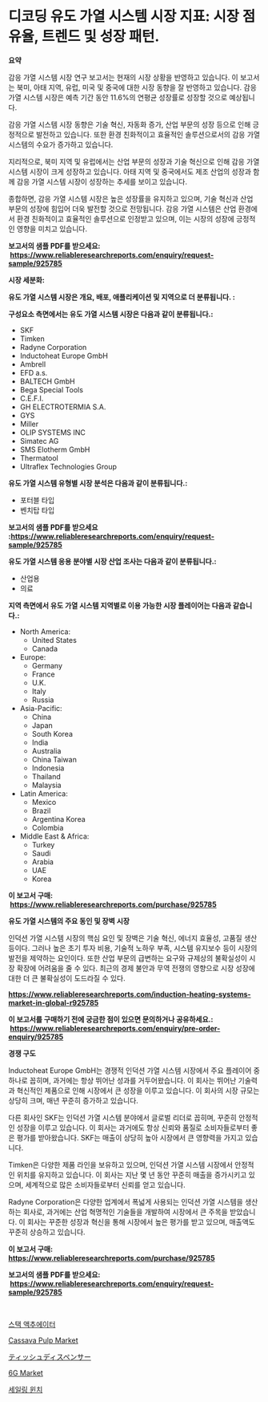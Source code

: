 <p><h1>디코딩 유도 가열 시스템 시장 지표: 시장 점유율, 트렌드 및 성장 패턴.</h1></p><p><strong>요약</strong></p>
<p><p>감응 가열 시스템 시장 연구 보고서는 현재의 시장 상황을 반영하고 있습니다. 이 보고서는 북미, 아태 지역, 유럽, 미국 및 중국에 대한 시장 동향을 잘 반영하고 있습니다. 감응 가열 시스템 시장은 예측 기간 동안 11.6%의 연평균 성장률로 성장할 것으로 예상됩니다.</p><p>감응 가열 시스템 시장 동향은 기술 혁신, 자동화 증가, 산업 부문의 성장 등으로 인해 긍정적으로 발전하고 있습니다. 또한 환경 친화적이고 효율적인 솔루션으로서의 감응 가열 시스템의 수요가 증가하고 있습니다.</p><p>지리적으로, 북미 지역 및 유럽에서는 산업 부문의 성장과 기술 혁신으로 인해 감응 가열 시스템 시장이 크게 성장하고 있습니다. 아태 지역 및 중국에서도 제조 산업의 성장과 함께 감응 가열 시스템 시장이 성장하는 추세를 보이고 있습니다.</p><p>종합하면, 감응 가열 시스템 시장은 높은 성장률을 유지하고 있으며, 기술 혁신과 산업 부문의 성장에 힘입어 더욱 발전할 것으로 전망됩니다. 감응 가열 시스템은 산업 환경에서 환경 친화적이고 효율적인 솔루션으로 인정받고 있으며, 이는 시장의 성장에 긍정적인 영향을 미치고 있습니다.</p></p>
<p><strong>보고서의 샘플 PDF를 받으세요: &nbsp;<a href="https://www.reliableresearchreports.com/enquiry/request-sample/925785">https://www.reliableresearchreports.com/enquiry/request-sample/925785</a></strong></p>
<p><strong>시장 세분화:</strong></p>
<p><strong> 유도 가열 시스템 시장은 개요, 배포, 애플리케이션 및 지역으로 더 분류됩니다. :</strong></p>
<p><strong>구성요소 측면에서는 유도 가열 시스템 시장은 다음과 같이 분류됩니다.:</strong></p>
<p><ul><li>SKF</li><li>Timken</li><li>Radyne Corporation</li><li>Inductoheat Europe GmbH</li><li>Ambrell</li><li>EFD a.s.</li><li>BALTECH GmbH</li><li>Bega Special Tools</li><li>C.E.F.I.</li><li>GH ELECTROTERMIA S.A.</li><li>GYS</li><li>Miller</li><li>OLIP SYSTEMS INC</li><li>Simatec AG</li><li>SMS Elotherm GmbH</li><li>Thermatool</li><li>Ultraflex Technologies Group</li></ul></p>
<p><strong> 유도 가열 시스템 유형별 시장 분석은 다음과 같이 분류됩니다.:</strong></p>
<p><ul><li>포터블 타입</li><li>벤치탑 타입</li></ul></p>
<p><strong>보고서의 샘플 PDF를 받으세요 :<a href="https://www.reliableresearchreports.com/enquiry/request-sample/925785">https://www.reliableresearchreports.com/enquiry/request-sample/925785</a></strong></p>
<p><strong> 유도 가열 시스템 응용 분야별 시장 산업 조사는 다음과 같이 분류됩니다.:</strong></p>
<p><ul><li>산업용</li><li>의료</li></ul></p>
<p><strong>지역 측면에서 유도 가열 시스템 지역별로 이용 가능한 시장 플레이어는 다음과 같습니다.:</strong></p>
<p><ul>
    <li>
        North America:
        <ul>
            <li>United States</li>
            <li>Canada</li>
        </ul>
    </li>
    <li>
        Europe:
        <ul>
            <li>Germany</li>
            <li>France</li>
            <li>U.K.</li>
            <li>Italy</li>
            <li>Russia</li>
        </ul>
    </li>
    <li>
        Asia-Pacific:
        <ul>
            <li>China</li>
            <li>Japan</li>
            <li>South Korea</li>
            <li>India</li>
            <li>Australia</li>
            <li>China Taiwan</li>
            <li>Indonesia</li>
            <li>Thailand</li>
            <li>Malaysia</li>
        </ul>
    </li>
    <li>
        Latin America:
        <ul>
            <li>Mexico</li>
            <li>Brazil</li>
            <li>Argentina Korea</li>
            <li>Colombia</li>
        </ul>
    </li>
    <li>
        Middle East & Africa:
        <ul>
            <li>Turkey</li>
            <li>Saudi</li>
            <li>Arabia</li>
            <li>UAE</li>
            <li>Korea</li>
        </ul>
    </li>
    </ul></p>
<p><strong>이 보고서 구매: &nbsp;<a href="https://www.reliableresearchreports.com/purchase/925785">https://www.reliableresearchreports.com/purchase/925785</a></strong></p>
<p><strong>유도 가열 시스템의 주요 동인 및 장벽 시장</strong></p>
<p><p>인덕션 가열 시스템 시장의 핵심 요인 및 장벽은 기술 혁신, 에너지 효율성, 고품질 생산 등이다. 그러나 높은 초기 투자 비용, 기술적 노하우 부족, 시스템 유지보수 등이 시장의 발전을 제약하는 요인이다. 또한 산업 부문의 급변하는 요구와 규제상의 불확실성이 시장 확장에 어려움을 줄 수 있다. 최근의 경제 불안과 무역 전쟁의 영향으로 시장 성장에 대한 더 큰 불확실성이 도드라질 수 있다.</p></p>
<p><strong><a href="https://www.reliableresearchreports.com/induction-heating-systems-market-in-global-r925785">https://www.reliableresearchreports.com/induction-heating-systems-market-in-global-r925785</a></strong></p>
<p><strong>이 보고서를 구매하기 전에 궁금한 점이 있으면 문의하거나 공유하세요.: &nbsp;<a href="https://www.reliableresearchreports.com/enquiry/pre-order-enquiry/925785">https://www.reliableresearchreports.com/enquiry/pre-order-enquiry/925785</a></strong></p>
<p><strong>경쟁 구도</strong></p>
<p><p>Inductoheat Europe GmbH는 경쟁적 인덕션 가열 시스템 시장에서 주요 플레이어 중 하나로 꼽히며, 과거에는 항상 뛰어난 성과를 거두어왔습니다. 이 회사는 뛰어난 기술력과 혁신적인 제품으로 인해 시장에서 큰 성장을 이루고 있습니다. 이 회사의 시장 규모는 상당히 크며, 매년 꾸준히 증가하고 있습니다. </p><p>다른 회사인 SKF는 인덕션 가열 시스템 분야에서 글로벌 리더로 꼽히며, 꾸준히 안정적인 성장을 이루고 있습니다. 이 회사는 과거에도 항상 신뢰와 품질로 소비자들로부터 좋은 평가를 받아왔습니다. SKF는 매출이 상당히 높아 시장에서 큰 영향력을 가지고 있습니다. </p><p>Timken은 다양한 제품 라인을 보유하고 있으며, 인덕션 가열 시스템 시장에서 안정적인 위치를 유지하고 있습니다. 이 회사는 지난 몇 년 동안 꾸준히 매출을 증가시키고 있으며, 세계적으로 많은 소비자들로부터 신뢰를 얻고 있습니다.</p><p>Radyne Corporation은 다양한 업계에서 폭넓게 사용되는 인덕션 가열 시스템을 생산하는 회사로, 과거에는 산업 혁명적인 기술들을 개발하여 시장에서 큰 주목을 받았습니다. 이 회사는 꾸준한 성장과 혁신을 통해 시장에서 높은 평가를 받고 있으며, 매출액도 꾸준히 상승하고 있습니다.</p></p>
<p><strong>이 보고서 구매: &nbsp; <a href="https://www.reliableresearchreports.com/purchase/925785">https://www.reliableresearchreports.com/purchase/925785</a></strong></p>
<p><strong>보고서의 샘플 PDF를 받으세요: &nbsp;<a href="https://www.reliableresearchreports.com/enquiry/request-sample/925785">https://www.reliableresearchreports.com/enquiry/request-sample/925785</a></strong><strong></strong></p>
<p>&nbsp;</p>
<p><p><a href="https://medium.com/@kenyonjohns/%EC%8A%A4%ED%83%9D-%EC%95%A1%EC%B6%94%EC%97%90%EC%9D%B4%ED%84%B0-%EC%8B%9C%EC%9E%A5-%EA%B2%BD%EC%9F%81-%EB%B6%84%EC%84%9D-%EC%8B%9C%EC%9E%A5-%EB%8F%99%ED%96%A5-%EB%B0%8F-2031%EB%85%84%EA%B9%8C%EC%A7%80%EC%9D%98-%EC%98%88%EC%B8%A1-376f2f886179">스택 액추에이터</a></p><p><a href="https://issuu.com/reportprime-2/docs/cassava-pulp-market-size-2030.pptx">Cassava Pulp Market</a></p><p><a href="https://medium.com/@leonardgreene1/%E3%83%86%E3%82%A3%E3%83%83%E3%82%B7%E3%83%A5%E3%83%87%E3%82%A3%E3%82%B9%E3%83%9A%E3%83%B3%E3%82%B5%E3%83%BC%E5%B8%82%E5%A0%B4%E8%A6%8F%E6%A8%A1-%E5%B8%82%E5%A0%B4%E8%A6%8B%E9%80%9A%E3%81%97%E3%81%A8%E5%B8%82%E5%A0%B4%E4%BA%88%E6%B8%AC-2024%E5%B9%B4%E3%81%8B%E3%82%892031%E5%B9%B4-1faf4ca73140">ティッシュディスペンサー</a></p><p><a href="https://github.com/khayangel/Market-Research-Report-List-2/blob/main/6g-market.md">6G Market</a></p><p><a href="https://medium.com/@jadenraynor/%EC%84%B8%EC%9D%BC%EB%A7%81-%EC%9C%88%EC%B9%98-%EC%8B%9C%EC%9E%A5-%ED%86%B5%EC%B0%B0-%EC%8B%9C%EC%9E%A5-%EB%8F%99%ED%96%A5-%EC%84%B1%EC%9E%A5-2024%EB%85%84%EB%B6%80%ED%84%B0-2031%EB%85%84%EA%B9%8C%EC%A7%80-%EC%98%88%EC%B8%A1%EB%90%9C-%EA%B2%83%EA%B9%8C%EC%A7%80-a1aa908071cc">세일링 윈치</a></p></p>